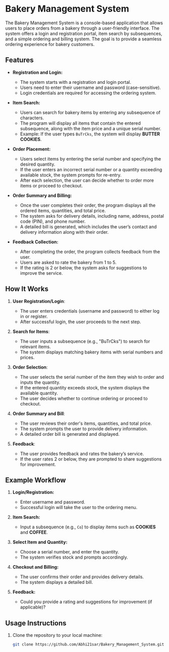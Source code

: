 # Bakery Management System

The Bakery Management System is a console-based application that allows users to place orders from a bakery through a user-friendly interface. The system offers a login and registration portal, item search by subsequences, and a simple ordering and billing system. The goal is to provide a seamless ordering experience for bakery customers.

## Features

- **Registration and Login:**
  - The system starts with a registration and login portal.
  - Users need to enter their username and password (case-sensitive).
  - Login credentials are required for accessing the ordering system.

- **Item Search:**
  - Users can search for bakery items by entering any subsequence of characters.
  - The program will display all items that contain the entered subsequence, along with the item price and a unique serial number.
  - Example: If the user types `BuTrCks`, the system will display **BUTTER COOKIES**.

- **Order Placement:**
  - Users select items by entering the serial number and specifying the desired quantity.
  - If the user enters an incorrect serial number or a quantity exceeding available stock, the system prompts for re-entry.
  - After each selection, the user can decide whether to order more items or proceed to checkout.

- **Order Summary and Billing:**
  - Once the user completes their order, the program displays all the ordered items, quantities, and total price.
  - The system asks for delivery details, including name, address, postal code (PIN), and phone number.
  - A detailed bill is generated, which includes the user’s contact and delivery information along with their order.

- **Feedback Collection:**
  - After completing the order, the program collects feedback from the user.
  - Users are asked to rate the bakery from 1 to 5.
  - If the rating is 2 or below, the system asks for suggestions to improve the service.

## How It Works

1. **User Registration/Login**:
   - The user enters credentials (username and password) to either log in or register.
   - After successful login, the user proceeds to the next step.

2. **Search for Items**:
   - The user inputs a subsequence (e.g., "BuTrCks") to search for relevant items.
   - The system displays matching bakery items with serial numbers and prices.

3. **Order Selection**:
   - The user selects the serial number of the item they wish to order and inputs the quantity.
   - If the entered quantity exceeds stock, the system displays the available quantity.
   - The user decides whether to continue ordering or proceed to checkout.

4. **Order Summary and Bill**:
   - The user reviews their order's items, quantities, and total price.
   - The system prompts the user to provide delivery information.
   - A detailed order bill is generated and displayed.

5. **Feedback**:
   - The user provides feedback and rates the bakery’s service.
   - If the user rates 2 or below, they are prompted to share suggestions for improvement.

## Example Workflow

1. **Login/Registration:**
   - Enter username and password.
   - Successful login will take the user to the ordering menu.

2. **Item Search:**
   - Input a subsequence (e.g., `Co`) to display items such as **COOKIES** and **COFFEE**.

3. **Select Item and Quantity:**
   - Choose a serial number, and enter the quantity.
   - The system verifies stock and prompts accordingly.

4. **Checkout and Billing:**
   - The user confirms their order and provides delivery details.
   - The system displays a detailed bill.

5. **Feedback:**
   - Could you provide a rating and suggestions for improvement (if applicable)?

## Usage Instructions

1. Clone the repository to your local machine:
   ```bash
   git clone https://github.com/Abhi21sar/Bakery_Management_System.git

